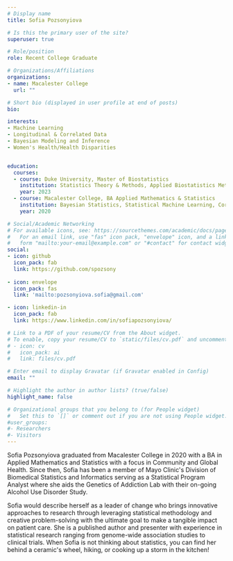 ```yaml
---
# Display name
title: Sofia Pozsonyiova

# Is this the primary user of the site?
superuser: true

# Role/position
role: Recent College Graduate 

# Organizations/Affiliations
organizations:
- name: Macalester College
  url: ""

# Short bio (displayed in user profile at end of posts)
bio: 

interests:
- Machine Learning 
- Longitudinal & Correlated Data 
- Bayesian Modeling and Inference
- Women's Health/Health Disparities


education:
  courses:
  - course: Duke University, Master of Biostatistics
    institution: Statistics Theory & Methods, Applied Biostatistics Methods, Introduction to Practice of Biostatistics, Statistical Programming
    year: 2023
  - course: Macalester College, BA Applied Mathematics & Statistics
    institution: Bayesian Statistics, Statistical Machine Learning, Correlated Data, Causal Inference, Probability, Epidemiology, International Public Health, Community Health & Psychology
    year: 2020

# Social/Academic Networking
# For available icons, see: https://sourcethemes.com/academic/docs/page-builder/#icons
#   For an email link, use "fas" icon pack, "envelope" icon, and a link in the
#   form "mailto:your-email@example.com" or "#contact" for contact widget.
social:
- icon: github
  icon_pack: fab
  link: https://github.com/spozsony
  
- icon: envelope
  icon_pack: fas
  link: 'mailto:pozsonyiova.sofia@gmail.com'

- icon: linkedin-in
  icon_pack: fab
  link: https://www.linkedin.com/in/sofiapozsonyiova/

# Link to a PDF of your resume/CV from the About widget.
# To enable, copy your resume/CV to `static/files/cv.pdf` and uncomment the lines below.
# - icon: cv
#   icon_pack: ai
#   link: files/cv.pdf

# Enter email to display Gravatar (if Gravatar enabled in Config)
email: ""

# Highlight the author in author lists? (true/false)
highlight_name: false

# Organizational groups that you belong to (for People widget)
#   Set this to `[]` or comment out if you are not using People widget.
#user_groups:
#- Researchers
#- Visitors
---
```


Sofia Pozsonyiova graduated from Macalester College in 2020 with a BA in Applied Mathematics and Statistics with a focus in Community and Global Health. Since then, Sofia has been a member of Mayo Clinic's Division of Biomedical Statistics and Informatics serving as a Statistical Program Analyst where she aids the Genetics of Addiction Lab with their on-going Alcohol Use Disorder Study. 

Sofia would describe herself as a leader of change who brings innovative approaches to research through leveraging statistical methodology and creative problem-solving with the ultimate goal to make a tangible impact on patient care. She is a published author and presenter with experience in statistical research ranging from genome-wide association studies to clinical trials. When Sofia is not thinking about statistics, you can find her behind a ceramic's wheel, hiking, or cooking up a storm in the kitchen!

